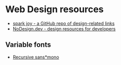 # Web Design resources

- [spark joy - a GitHub repo of design-related links](https://github.com/sw-yx/spark-joy)
- [NoDesign.dev - design resources for developers](https://nodesign.dev/)

## Variable fonts

- [Recursive sans\*mono](https://www.recursive.design/)
